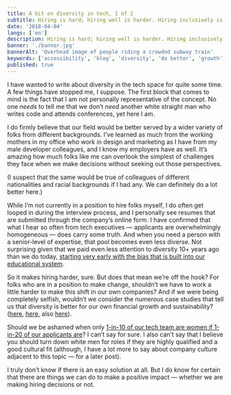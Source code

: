 ```yaml
---
title: A bit on diversity in tech, 1 of 2
subtitle: Hiring is hard; hiring well is harder. Hiring inclusively is crucial.
date: '2018-04-04'
langs: ['en']
description: Hiring is hard; hiring well is harder. Hiring inclusively is crucial.
banner: './banner.jpg'
bannerAlt: 'Overhead image of people riding a crowded subway train'
keywords: ['accessibility', 'blog', 'diversity', 'do better', 'growth', 'learning']
published: true
---
```


I have wanted to write about diversity in the tech space for quite some time. A few things have stopped me, I suppose. The first block that comes to mind is the fact that I am not personally representative of the concept. No one *needs* to tell me that we don’t *need* another white straight man who writes code and attends conferences, yet here I am.

I do firmly believe that our field would be better served by a wider variety of folks from different backgrounds. I’ve learned as much from the working mothers in my office who work in design and marketing as I have from my male developer colleagues, and I know my employers have as well. It’s amazing how much folks like me can overlook the simplest of challenges they face when we make decisions without seeking out those perspectives.

(I suspect that the same would be true of colleagues of different nationalities and racial backgrounds if I had any. We can definitely do a lot better here.)

While I’m not currently in a position to hire folks myself, I do often get looped in during the interview process, and I personally see resumes that are submitted through the company’s online form. I have confirmed that what I hear so often from tech executives — applicants are overwhelmingly homogeneous — does carry some truth. And when you need a person with a senior-level of expertise, that pool becomes even less diverse. Not surprising given that we paid even less attention to diversity 10+ years ago than we do today, [starting very early with the bias that is built into our educational system](http://ijems.net/issue02Dec.IJEMSp05.pdf).

So it makes hiring harder, sure. But does that mean we’re off the hook? For folks who are in a position to make change, shouldn’t we have to work a little harder to make this shift in our own companies? And if we were being completely selfish, wouldn’t we consider the numerous case studies that tell us that diversity is better for our own financial growth and sustainability? ([here](https://www.forbes.com/sites/glennllopis/2016/04/23/is-diversity-good-for-business/#3d6347464a40), [here](https://hbr.org/2016/11/why-diverse-teams-are-smarter), also [here](https://hbr.org/2013/12/how-diversity-can-drive-innovation)).

Should we be ashamed when only [1-in-10 of our tech team are women if 1-in-20 of our applicants are](https://techcrunch.com/2012/03/25/on-women-in-tech/)? I can’t say for sure. I also can’t say that I believe you should turn down white men for roles if they are highly qualified and a good cultural fit (although, I have a lot more to say about company culture adjacent to this topic — for a later post).

I truly don’t know if there is an easy solution at all. But I do know for certain that there are things we can do to make a positive impact — whether we are making hiring decisions or not.
